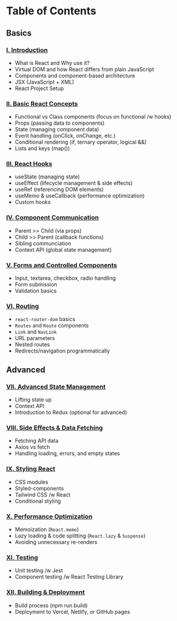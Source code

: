 # Table of Contents
## Basics
### [I. Introduction](1-INTRODUCTION.md)

- What is React and Why use it?
- Virtual DOM and how React differs from plain JavaScript
- Components and component-based architecture
- JSX (JavaScript + XML)
- React Project Setup

### [II. Basic React Concepts](2-BASIC-REACT-CONCEPT.md)

- Functional vs Class components (focus on functional /w hooks)
- Props (passing data to components)
- State (managing component data)
- Event handling (onClick, onChange, etc.)
- Conditional rendering (if, ternary operator, logical &&)
- Lists and keys (map())

### [III. React Hooks](3-REACT-HOOKS.md)

- useState (managing state)
- useEffect (lifecycle management & side effects)
- useRef (referencing DOM elements)
- useMemo & useCallback (performance optimization)
- Custom hooks

### [IV. Component Communication](4-COMPONENT-COMMUNICATION.md)

- Parent >> Child (via props)
- Child >> Parent (callback functions)
- Sibling communciation
- Context API (global state management)

### [V. Forms and Controlled Components](5-FORMS-AND-CONTROLLED-COMPONENTS.md)

- Input, textarea, checkbox, radio handling
- Form submission
- Validation basics

### [VI. Routing](6-ROUTING.md)

- `react-router-dom` basics
- `Routes` and `Route` components
- `Link` and `NavLink`
- URL parameters
- Nested routes
- Redirects/navigation programmatically

## Advanced
### [VII. Advanced State Management](Advanced/7-ADVANCED-STATE-MANAGEMENT.md)

- Lifting state up
- Context API
- Introduction to Redux (optional for advanced)

### [VIII. Side Effects & Data Fetching](Advanced/8-ADVANCED-STATE_-ANAGEMENT.md)

- Fetching API data
- Axios vs fetch
- Handling loading, errors, and empty states

### [IX. Styling React](Advanced/9-STYLING-REACT.md)

- CSS modules
- Styled-components
- Tailwind CSS /w React
- Conditional styling

### [X. Performance Optimization](Advanced/10-PERFORMANCE-OPTIMIZATION.md)

- Memoization (`React.memo`)
- Lazy loading & code splitting (`React.lazy` & `Suspense`)
- Avoiding unnecessary re-renders

### [XI. Testing](Advanced/11-TESTING.md)

- Unit testing /w Jest
- Component testing /w React Testing Library

### [XII. Building & Deployment](Advanced/12-BUILDING-AND-DEPLOYMENT.md)

- Build process (npm run build)
- Deployment to Vercel, Netlify, or GitHub pages